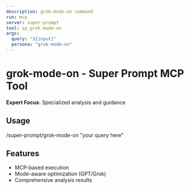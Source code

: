 ```yaml
---
description: grok-mode-on command
run: mcp
server: super-prompt
tool: sp_grok-mode-on
args:
  query: "${input}"
  persona: "grok-mode-on"
---
```


# **grok-mode-on - Super Prompt MCP Tool**

**Expert Focus**: Specialized analysis and guidance

## Usage
/super-prompt/grok-mode-on "your query here"

## Features
- MCP-based execution
- Mode-aware optimization (GPT/Grok)
- Comprehensive analysis results
